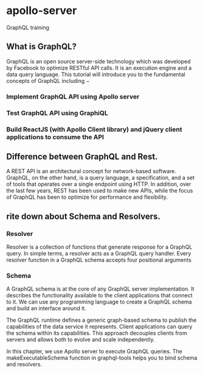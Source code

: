 # apollo-server
GraphQL training 
## What is GraphQL?
GraphQL is an open source server-side technology which was developed by Facebook to optimize RESTful API calls. It is an execution engine and a data query language. This tutorial will introduce you to the fundamental concepts of GraphQL including −

### Implement GraphQL API using Apollo server

### Test GraphQL API using GraphiQL

### Build ReactJS (with Apollo Client library) and jQuery client applications to consume the API

## Difference between GraphQL and Rest.
A REST API is an architectural concept for network-based software. GraphQL, on the other hand, is a query language, a specification, and a set of tools that operates over a single endpoint using HTTP. In addition, over the last few years, REST has been used to make new APIs, while the focus of GraphQL has been to optimize for performance and flexibility.

## rite down about Schema and Resolvers.
### Resolver 
Resolver is a collection of functions that generate response for a GraphQL query. In simple terms, a resolver acts as a GraphQL query handler. Every resolver function in a GraphQL schema accepts four positional arguments 

### Schema
A GraphQL schema is at the core of any GraphQL server implementation. It describes the functionality available to the client applications that connect to it. We can use any programming language to create a GraphQL schema and build an interface around it.

The GraphQL runtime defines a generic graph-based schema to publish the capabilities of the data service it represents. Client applications can query the schema within its capabilities. This approach decouples clients from servers and allows both to evolve and scale independently.

In this chapter, we use Apollo server to execute GraphQL queries. The makeExecutableSchema function in graphql-tools helps you to bind schema and resolvers.